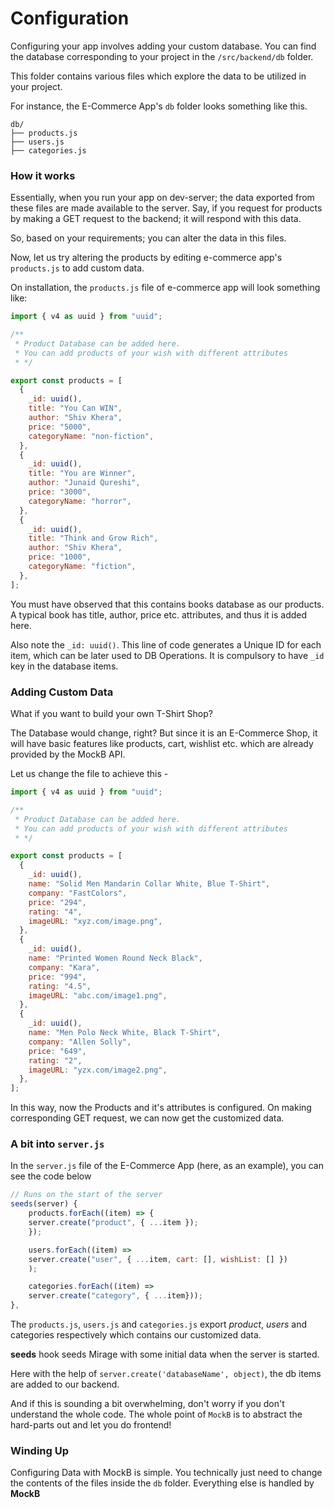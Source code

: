 # Configuration

Configuring your app involves adding your custom database. You can find the database corresponding to your project in the `/src/backend/db` folder.

This folder contains various files which explore the data to be utilized in your project.

For instance, the E-Commerce App's `db` folder looks something like this.

```
db/
├── products.js
├── users.js
├── categories.js
```

### How it works

Essentially, when you run your app on dev-server; the data exported from these files are made available to the server. Say, if you request for products by making a GET request to the backend; it will respond with this data.

So, based on your requirements; you can alter the data in this files.

Now, let us try altering the products by editing e-commerce app's `products.js` to add custom data.

On installation, the `products.js` file of e-commerce app will look something like:

```js
import { v4 as uuid } from "uuid";

/**
 * Product Database can be added here.
 * You can add products of your wish with different attributes
 * */

export const products = [
  {
    _id: uuid(),
    title: "You Can WIN",
    author: "Shiv Khera",
    price: "5000",
    categoryName: "non-fiction",
  },
  {
    _id: uuid(),
    title: "You are Winner",
    author: "Junaid Qureshi",
    price: "3000",
    categoryName: "horror",
  },
  {
    _id: uuid(),
    title: "Think and Grow Rich",
    author: "Shiv Khera",
    price: "1000",
    categoryName: "fiction",
  },
];
```

You must have observed that this contains books database as our products. A typical book has title, author, price etc. attributes, and thus it is added here.

Also note the `_id: uuid()`. This line of code generates a Unique ID for each item, which can be later used to DB Operations. It is compulsory to have `_id` key in the database items.

### Adding Custom Data

What if you want to build your own T-Shirt Shop?

The Database would change, right? But since it is an E-Commerce Shop, it will have basic features like products, cart, wishlist etc. which are already provided by the MockB API.

Let us change the file to achieve this -

```js
import { v4 as uuid } from "uuid";

/**
 * Product Database can be added here.
 * You can add products of your wish with different attributes
 * */

export const products = [
  {
    _id: uuid(),
    name: "Solid Men Mandarin Collar White, Blue T-Shirt",
    company: "FastColors",
    price: "294",
    rating: "4",
    imageURL: "xyz.com/image.png",
  },
  {
    _id: uuid(),
    name: "Printed Women Round Neck Black",
    company: "Kara",
    price: "994",
    rating: "4.5",
    imageURL: "abc.com/image1.png",
  },
  {
    _id: uuid(),
    name: "Men Polo Neck White, Black T-Shirt",
    company: "Allen Solly",
    price: "649",
    rating: "2",
    imageURL: "yzx.com/image2.png",
  },
];
```

In this way, now the Products and it's attributes is configured. On making corresponding GET request, we can now get the customized data.

### A bit into `server.js`

In the `server.js` file of the E-Commerce App (here, as an example), you can see the code below

```jsx
// Runs on the start of the server
seeds(server) {
    products.forEach((item) => {
    server.create("product", { ...item });
    });

    users.forEach((item) =>
    server.create("user", { ...item, cart: [], wishList: [] })
    );

    categories.forEach((item) =>
    server.create("category", { ...item}));
},
```

The `products.js`, `users.js` and `categories.js` export _product_, _users_ and categories respectively which contains our customized data.

**seeds** hook seeds Mirage with some initial data when the server is started.

Here with the help of `server.create('databaseName', object)`, the db items are added to our backend.

And if this is sounding a bit overwhelming, don't worry if you don't understand the whole code. The whole point of `MockB` is to abstract the hard-parts out and let you do frontend!

### Winding Up

Configuring Data with MockB is simple. You technically just need to change the contents of the files inside the `db` folder. Everything else is handled by **MockB**
